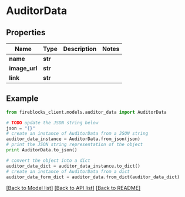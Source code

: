 # AuditorData


## Properties

Name | Type | Description | Notes
------------ | ------------- | ------------- | -------------
**name** | **str** |  | 
**image_url** | **str** |  | 
**link** | **str** |  | 

## Example

```python
from fireblocks_client.models.auditor_data import AuditorData

# TODO update the JSON string below
json = "{}"
# create an instance of AuditorData from a JSON string
auditor_data_instance = AuditorData.from_json(json)
# print the JSON string representation of the object
print AuditorData.to_json()

# convert the object into a dict
auditor_data_dict = auditor_data_instance.to_dict()
# create an instance of AuditorData from a dict
auditor_data_form_dict = auditor_data.from_dict(auditor_data_dict)
```
[[Back to Model list]](../README.md#documentation-for-models) [[Back to API list]](../README.md#documentation-for-api-endpoints) [[Back to README]](../README.md)


